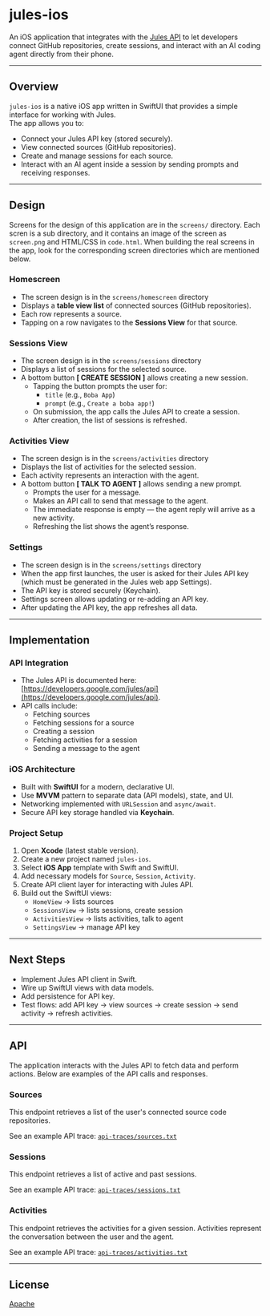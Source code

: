 # jules-ios

An iOS application that integrates with the [Jules API](https://developers.google.com/jules/api) to let developers connect GitHub repositories, create sessions, and interact with an AI coding agent directly from their phone.

---

## Overview

`jules-ios` is a native iOS app written in SwiftUI that provides a simple interface for working with Jules.  
The app allows you to:

- Connect your Jules API key (stored securely).
- View connected sources (GitHub repositories).
- Create and manage sessions for each source.
- Interact with an AI agent inside a session by sending prompts and receiving responses.

---

## Design

Screens for the design of this application are in the `screens/` directory. Each scren is a sub directory, and it contains an image of the screen as `screen.png` and HTML/CSS in `code.html`. When building the real screens in the app, look for the corresponding screen directories which are mentioned below.

### Homescreen
- The screen design is in the `screens/homescreen` directory
- Displays a **table view list** of connected sources (GitHub repositories).
- Each row represents a source.
- Tapping on a row navigates to the **Sessions View** for that source.

### Sessions View
- The screen design is in the `screens/sessions` directory
- Displays a list of sessions for the selected source.
- A bottom button **[ CREATE SESSION ]** allows creating a new session.
  - Tapping the button prompts the user for:
    - `title` (e.g., `Boba App`)
    - `prompt` (e.g., `Create a boba app!`)
  - On submission, the app calls the Jules API to create a session.
  - After creation, the list of sessions is refreshed.

### Activities View
- The screen design is in the `screens/activities` directory
- Displays the list of activities for the selected session.
- Each activity represents an interaction with the agent.
- A bottom button **[ TALK TO AGENT ]** allows sending a new prompt.
  - Prompts the user for a message.
  - Makes an API call to send that message to the agent.
  - The immediate response is empty — the agent reply will arrive as a new activity.
  - Refreshing the list shows the agent’s response.

### Settings
- The screen design is in the `screens/settings` directory
- When the app first launches, the user is asked for their Jules API key (which must be generated in the Jules web app Settings).
- The API key is stored securely (Keychain).
- Settings screen allows updating or re-adding an API key.
- After updating the API key, the app refreshes all data.

---

## Implementation

### API Integration
- The Jules API is documented here: [https://developers.google.com/jules/api](https://developers.google.com/jules/api).
- API calls include:
  - Fetching sources
  - Fetching sessions for a source
  - Creating a session
  - Fetching activities for a session
  - Sending a message to the agent

### iOS Architecture
- Built with **SwiftUI** for a modern, declarative UI.
- Use **MVVM** pattern to separate data (API models), state, and UI.
- Networking implemented with `URLSession` and `async/await`.
- Secure API key storage handled via **Keychain**.

### Project Setup
1. Open **Xcode** (latest stable version).
2. Create a new project named `jules-ios`.
3. Select **iOS App** template with Swift and SwiftUI.
4. Add necessary models for `Source`, `Session`, `Activity`.
5. Create API client layer for interacting with Jules API.
6. Build out the SwiftUI views:
   - `HomeView` → lists sources
   - `SessionsView` → lists sessions, create session
   - `ActivitiesView` → lists activities, talk to agent
   - `SettingsView` → manage API key

---

## Next Steps
- Implement Jules API client in Swift.
- Wire up SwiftUI views with data models.
- Add persistence for API key.
- Test flows: add API key → view sources → create session → send activity → refresh activities.

---

## API

The application interacts with the Jules API to fetch data and perform actions. Below are examples of the API calls and responses.

### Sources
This endpoint retrieves a list of the user's connected source code repositories.

See an example API trace: [`api-traces/sources.txt`](api-traces/sources.txt)

### Sessions
This endpoint retrieves a list of active and past sessions.

See an example API trace: [`api-traces/sessions.txt`](api-traces/sessions.txt)

### Activities
This endpoint retrieves the activities for a given session. Activities represent the conversation between the user and the agent.

See an example API trace: [`api-traces/activities.txt`](api-traces/activities.txt)

---

## License
[Apache](LICENSE)